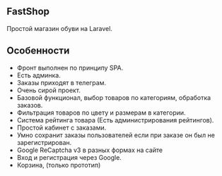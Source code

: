 ## FastShop

Простой магазин обуви на Laravel.

## Особенности

-   Фронт выполнен по принципу SPA.
-   Есть админка.
-   Заказы приходят в телеграм.
-   Очень сирой проект.
-   Базовой функционал, выбор товаров по категориям, обработка заказов.
-   Фильтрация товаров по цвету и размерам в категории.
-   Система рейтинга товара (Есть администрирования рейтингов).
-   Простой кабинет с заказами.
-   Умно сохранит заказы пользователей если при заказе он был не зарегистрирован.
-   Google ReCaptcha v3 в разных формах на сайте
-   Вход и регистрация через Google.
-   Корзина, (только прототип)

